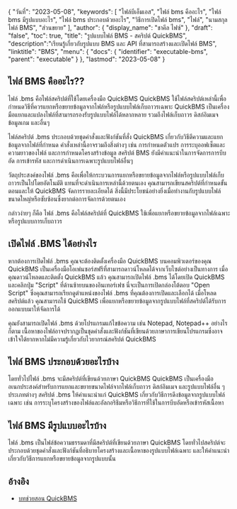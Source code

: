 {
"วันที่": "2023-05-08",
  "keywords": [
"ไฟล์บีเอ็มเอส",
"ไฟล์ bms คืออะไร",
"ไฟล์ bms มีรูปแบบอะไร",
"ไฟล์ bms ประกอบด้วยอะไร",
"วิธีการเปิดไฟล์ bms",
"ไฟล์",
"นามสกุลไฟล์ BMS",
"ส่วนขยาย"
],
  "author": {
"display_name": "ชาคีล ไฟซ์"
},
"draft": "false",
"toc": true,
"title": "รูปแบบไฟล์ BMS - สคริปต์ QuickBMS",
  "description":"เรียนรู้เกี่ยวกับรูปแบบ BMS และ API ที่สามารถสร้างและเปิดไฟล์ BMS",
  "linktitle": "BMS",
  "menu": {
    "docs": {
      "identifier": "executable-bms",
      "parent": "executable"
}
},
"lastmod": "2023-05-08"
}

## ไฟล์ BMS คืออะไร??

ไฟล์ .bms คือไฟล์สคริปต์ที่ใช้โดยเครื่องมือ QuickBMS QuickBMS ใช้ไฟล์สคริปต์เหล่านี้เพื่อกำหนดวิธีที่ควรแยกหรือขยายข้อมูลจากไฟล์หรือรูปแบบไฟล์เก็บถาวรเฉพาะ QuickBMS เป็นเครื่องมือแยกและแปลงไฟล์ที่สามารถรองรับรูปแบบไฟล์ได้หลากหลาย รวมถึงไฟล์เก็บถาวร ดิสก์อิมเมจ ข้อมูลเกม และอื่นๆ

ไฟล์สคริปต์ .bms ประกอบด้วยชุดคำสั่งและฟังก์ชันที่สั่ง QuickBMS เกี่ยวกับวิธีตีความและแยกข้อมูลจากไฟล์ที่กำหนด คำสั่งเหล่านี้อาจรวมถึงสิ่งต่างๆ เช่น การกำหนดตัวแปร การระบุออฟเซ็ตและความยาวของไฟล์ และการกำหนดโครงสร้างข้อมูล สคริปต์ BMS ยังมีคำแนะนำในการจัดการการบีบอัด การเข้ารหัส และการดำเนินการเฉพาะรูปแบบไฟล์อื่นๆ

วัตถุประสงค์ของไฟล์ .bms คือเพื่อให้กระบวนการแยกหรือขยายข้อมูลจากไฟล์หรือรูปแบบไฟล์เก็บถาวรเป็นไปโดยอัตโนมัติ แทนที่จะดำเนินการเหล่านี้ด้วยตนเอง คุณสามารถเขียนสคริปต์ที่กำหนดขั้นตอนและให้ QuickBMS จัดการรายละเอียดได้ สิ่งนี้มีประโยชน์อย่างยิ่งเมื่อทำงานกับรูปแบบไฟล์ขนาดใหญ่หรือซับซ้อนซึ่งยากต่อการจัดการด้วยตนเอง

กล่าวง่ายๆ ก็คือ ไฟล์ .bms คือไฟล์สคริปต์ที่ QuickBMS ใช้เพื่อแยกหรือขยายข้อมูลจากไฟล์เฉพาะหรือรูปแบบการเก็บถาวร

## เปิดไฟล์ .BMS ได้อย่างไร

หากต้องการเปิดไฟล์ .bms คุณจะต้องติดตั้งเครื่องมือ QuickBMS บนคอมพิวเตอร์ของคุณ QuickBMS เป็นเครื่องมือโอเพ่นซอร์สฟรีที่สามารถดาวน์โหลดได้จากเว็บไซต์อย่างเป็นทางการ เมื่อคุณดาวน์โหลดและติดตั้ง QuickBMS แล้ว คุณสามารถเปิดไฟล์ .bms ได้โดยเปิด QuickBMS และคลิกปุ่ม "Script" ที่ด้านซ้ายบนของอินเทอร์เฟซ นี่จะเป็นการเปิดกล่องโต้ตอบ "Open Script" ซึ่งคุณสามารถเรียกดูตำแหน่งของไฟล์ .bms ที่คุณต้องการเปิดและเลือกได้ เมื่อโหลดสคริปต์แล้ว คุณสามารถใช้ QuickBMS เพื่อแยกหรือขยายข้อมูลจากรูปแบบไฟล์ที่สคริปต์ได้รับการออกแบบมาให้จัดการได้

คุณยังสามารถเปิดไฟล์ .bms ด้วยโปรแกรมแก้ไขข้อความ เช่น Notepad, Notepad++ อย่างไรก็ตาม เนื้อหาของไฟล์อาจปรากฏเป็นชุดคำสั่งและฟังก์ชันที่เขียนด้วยภาษาการเขียนโปรแกรมซึ่งอาจเข้าใจได้ยากหากไม่มีความรู้เกี่ยวกับไวยากรณ์สคริปต์ QuickBMS

## ไฟล์ BMS ประกอบด้วยอะไรบ้าง

โดยทั่วไปไฟล์ .bms จะมีสคริปต์ที่เขียนด้วยภาษา QuickBMS QuickBMS เป็นเครื่องมืออเนกประสงค์สำหรับการแยกและขยายขนาดไฟล์จากไฟล์เก็บถาวร ดิสก์อิมเมจ และรูปแบบไฟล์อื่น ๆ ประเภทต่างๆ สคริปต์ .bms ให้คำแนะนำแก่ QuickBMS เกี่ยวกับวิธีการดึงข้อมูลจากรูปแบบไฟล์เฉพาะ เช่น การระบุโครงสร้างของไฟล์และอัลกอริธึมหรือวิธีการที่ใช้ในการบีบอัดหรือเข้ารหัสเนื้อหา

## ไฟล์ BMS มีรูปแบบอะไรบ้าง

ไฟล์ .bms เป็นไฟล์ข้อความธรรมดาที่มีสคริปต์ที่เขียนด้วยภาษา QuickBMS โดยทั่วไปสคริปต์จะประกอบด้วยชุดคำสั่งและฟังก์ชันที่อธิบายโครงสร้างและเนื้อหาของรูปแบบไฟล์เฉพาะ และให้คำแนะนำเกี่ยวกับวิธีการแยกหรือขยายข้อมูลจากรูปแบบนั้น

## อ้างอิง
* [บทช่วยสอน QuickBMS](https://nexus-mods.github.io/vortex-api/2020/10/04/QuickBMS-tutorial.html)

